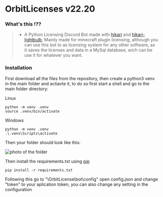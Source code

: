 # OrbitLicenses v22.20

### What's this !??
>* A Python Licensing Discord Bot made with [hikari](https://github.com/hikari-py/hikari) and [hikari-lightbulb](https://github.com/tandemdude/hikari-lightbulb), Mainly made for minecraft plugin licensing, although you can use this bot to as licensing system for any other software, as it saves the licenses and data in a MySql database, wich can be use it for whatever you want.

### Installation
First download all the files from the repository, then create a python3 venv in the main folder and actiavte it, to do so first start a shell and go to the main folder directory:

Linux
```shell
python -m venv .venv
source .venv/bin/activate
```
Windows
```shell
python -m venv .venv
.\.venv\Scripts\activate
```
Then your folder should look like this:

![photo of the folder](https://imgur.com/iO78MLM)


Then install the requirements.txt using [pip](https://pip.pypa.io/en/stable/)

```shell
pip install -r requirements.txt
```

Following this go to "\OrbitLicense\bot\config" open config.json and change "token" to your aplication token, you can also change any setting in the configuration
